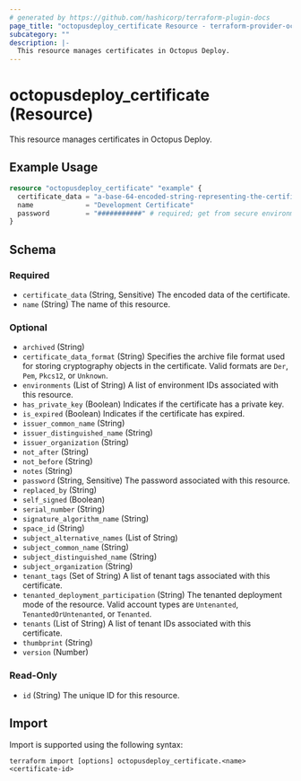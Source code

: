 ```yaml
---
# generated by https://github.com/hashicorp/terraform-plugin-docs
page_title: "octopusdeploy_certificate Resource - terraform-provider-octopusdeploy"
subcategory: ""
description: |-
  This resource manages certificates in Octopus Deploy.
---
```


# octopusdeploy_certificate (Resource)

This resource manages certificates in Octopus Deploy.

## Example Usage

```terraform
resource "octopusdeploy_certificate" "example" {
  certificate_data = "a-base-64-encoded-string-representing-the-certificate-data"
  name             = "Development Certificate"
  password         = "###########" # required; get from secure environment/store
}
```

<!-- schema generated by tfplugindocs -->
## Schema

### Required

- `certificate_data` (String, Sensitive) The encoded data of the certificate.
- `name` (String) The name of this resource.

### Optional

- `archived` (String)
- `certificate_data_format` (String) Specifies the archive file format used for storing cryptography objects in the certificate. Valid formats are `Der`, `Pem`, `Pkcs12`, or `Unknown`.
- `environments` (List of String) A list of environment IDs associated with this resource.
- `has_private_key` (Boolean) Indicates if the certificate has a private key.
- `is_expired` (Boolean) Indicates if the certificate has expired.
- `issuer_common_name` (String)
- `issuer_distinguished_name` (String)
- `issuer_organization` (String)
- `not_after` (String)
- `not_before` (String)
- `notes` (String)
- `password` (String, Sensitive) The password associated with this resource.
- `replaced_by` (String)
- `self_signed` (Boolean)
- `serial_number` (String)
- `signature_algorithm_name` (String)
- `space_id` (String)
- `subject_alternative_names` (List of String)
- `subject_common_name` (String)
- `subject_distinguished_name` (String)
- `subject_organization` (String)
- `tenant_tags` (Set of String) A list of tenant tags associated with this certificate.
- `tenanted_deployment_participation` (String) The tenanted deployment mode of the resource. Valid account types are `Untenanted`, `TenantedOrUntenanted`, or `Tenanted`.
- `tenants` (List of String) A list of tenant IDs associated with this certificate.
- `thumbprint` (String)
- `version` (Number)

### Read-Only

- `id` (String) The unique ID for this resource.

## Import

Import is supported using the following syntax:

```shell
terraform import [options] octopusdeploy_certificate.<name> <certificate-id>
```
